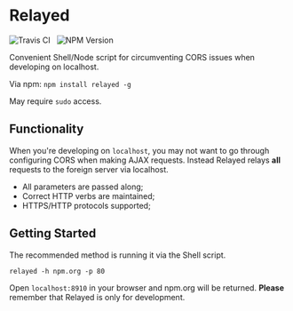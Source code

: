 Relayed
=======

<img src="https://travis-ci.org/Wildhoney/Relayed.png?branch=master" alt="Travis CI" />
&nbsp;
<img src="https://badge.fury.io/js/relayed.png" alt="NPM Version" />

Convenient Shell/Node script for circumventing CORS issues when developing on localhost.

Via npm: `npm install relayed -g`

May require `sudo` access.

Functionality
-------

When you're developing on `localhost`, you may not want to go through configuring CORS when making AJAX requests. Instead Relayed relays **all** requests to the foreign server via localhost.

* All parameters are passed along;
* Correct HTTP verbs are maintained;
* HTTPS/HTTP protocols supported;

Getting Started
-------

The recommended method is running it via the Shell script.

```
relayed -h npm.org -p 80
```

Open `localhost:8910` in your browser and npm.org will be returned. **Please** remember that Relayed is only for development.